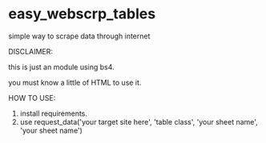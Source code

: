 # easy_webscrp_tables
simple way to scrape data through internet

DISCLAIMER:

this is just an module using bs4.

you must know a little of HTML to use it.

HOW TO USE:
1) install requirements.
2) use request_data('your target site here', 'table class', 'your sheet name', 'your sheet name')
